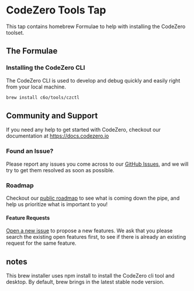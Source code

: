 # CodeZero Tools Tap

This tap contains homebrew Formulae to help with installing the CodeZero toolset.

## The Formulae

### Installing the CodeZero CLI

The CodeZero CLI is used to develop and debug quickly and easily right from your local machine.

```bash
brew install c6o/tools/czctl
```

## Community and Support

If you need any help to get started with CodeZero, checkout our documentation at https://docs.codezero.io

### Found an Issue?

Please report any issues you come across to our [GitHub Issues](https://github.com/c6o/roadmap/issues), and we will try to get them resolved as soon as possible.

### Roadmap

Checkout our [public roadmap](https://github.com/c6o/roadmap/) to see what is coming down the pipe, and help us prioritize what is important to you!

#### Feature Requests

[Open a new issue](https://github.com/c6o/roadmap/issues/new?assignees=&labels=feature&template=feature.md&title=) to propose a new features. We ask that you please search the existing open features first, to see if there is already an existing request for the same feature.

## notes

This brew installer uses npm install to install the CodeZero cli tool and desktop. By default, brew brings in the latest stable node version.
